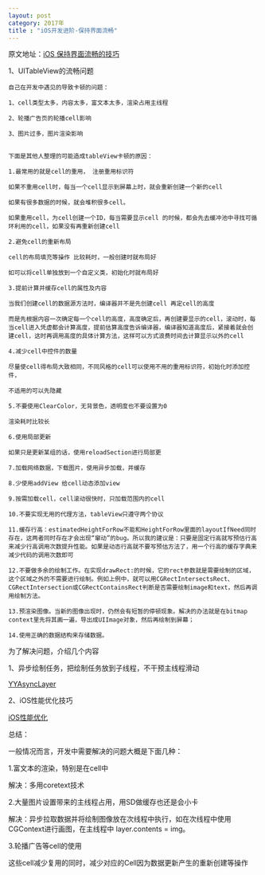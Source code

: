 ```yaml
---
layout: post
category: 2017年
title : "iOS开发进阶-保持界面流畅"
---
```


原文地址：[iOS 保持界面流畅的技巧](https://blog.ibireme.com/2015/11/12/smooth_user_interfaces_for_ios/)



1、UITableView的流畅问题

```
自己在开发中遇见的导致卡顿的问题：

1、cell类型太多，内容太多，富文本太多，渲染占用主线程

2、轮播广告页的轮播cell影响

3、图片过多，图片渲染影响


下面是其他人整理的可能造成tableView卡顿的原因：

1.最常用的就是cell的重用， 注册重用标识符

如果不重用cell时，每当一个cell显示到屏幕上时，就会重新创建一个新的cell

如果有很多数据的时候，就会堆积很多cell。

如果重用cell，为cell创建一个ID，每当需要显示cell 的时候，都会先去缓冲池中寻找可循环利用的cell，如果没有再重新创建cell

2.避免cell的重新布局

cell的布局填充等操作 比较耗时，一般创建时就布局好

如可以将cell单独放到一个自定义类，初始化时就布局好

3.提前计算并缓存cell的属性及内容

当我们创建cell的数据源方法时，编译器并不是先创建cell 再定cell的高度

而是先根据内容一次确定每一个cell的高度，高度确定后，再创建要显示的cell，滚动时，每当cell进入凭虚都会计算高度，提前估算高度告诉编译器，编译器知道高度后，紧接着就会创建cell，这时再调用高度的具体计算方法，这样可以方式浪费时间去计算显示以外的cell

4.减少cell中控件的数量

尽量使cell得布局大致相同，不同风格的cell可以使用不用的重用标识符，初始化时添加控件，

不适用的可以先隐藏

5.不要使用ClearColor，无背景色，透明度也不要设置为0

渲染耗时比较长

6.使用局部更新

如果只是更新某组的话，使用reloadSection进行局部更

7.加载网络数据，下载图片，使用异步加载，并缓存

8.少使用addView 给cell动态添加view

9.按需加载cell，cell滚动很快时，只加载范围内的cell

10.不要实现无用的代理方法，tableView只遵守两个协议

11.缓存行高：estimatedHeightForRow不能和HeightForRow里面的layoutIfNeed同时存在，这两者同时存在才会出现“窜动”的bug。所以我的建议是：只要是固定行高就写预估行高来减少行高调用次数提升性能。如果是动态行高就不要写预估方法了，用一个行高的缓存字典来减少代码的调用次数即可

12.不要做多余的绘制工作。在实现drawRect:的时候，它的rect参数就是需要绘制的区域，这个区域之外的不需要进行绘制。例如上例中，就可以用CGRectIntersectsRect、CGRectIntersection或CGRectContainsRect判断是否需要绘制image和text，然后再调用绘制方法。

13.预渲染图像。当新的图像出现时，仍然会有短暂的停顿现象。解决的办法就是在bitmap context里先将其画一遍，导出成UIImage对象，然后再绘制到屏幕；

14.使用正确的数据结构来存储数据。

```

为了解决问题，介绍几个内容



1、异步绘制任务，把绘制任务放到子线程，不干预主线程滑动

[YYAsyncLayer](https://github.com/ibireme/YYAsyncLayer)



2、iOS性能优化技巧

[iOS性能优化](http://www.devqinwei.com/2015/12/02/多贴总结-ios性能优化技巧/)





总结：

一般情况而言，开发中需要解决的问题大概是下面几种：

1.富文本的渲染，特别是在cell中

解决：多用coretext技术

2.大量图片设置带来的主线程占用，用SD做缓存也还是会小卡

解决：异步拉取数据并将绘制图像放在次线程中执行，如在次线程中使用 CGContext进行画图，在主线程中 layer.contents = img。

3.轮播广告等cell的使用

这些cell减少复用的同时，减少对应的Cell因为数据更新产生的重新创建等操作